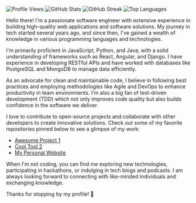 ![Profile Views](https://komarev.com/ghpvc/?username=ingigunnlaug922&color=brightgreen)
![GitHub Stats](https://github-readme-stats.vercel.app/api?username=ingigunnlaug922&show_icons=true&theme=tokyonight)
![GitHub Streak](https://github-readme-streak-stats.herokuapp.com/?user=ingigunnlaug922&theme=tokyonight)
![Top Languages](https://github-readme-stats.vercel.app/api/top-langs/?username=ingigunnlaug922&layout=compact&theme=tokyonight)

Hello there! I'm a passionate software engineer with extensive experience in building high-quality web applications and software solutions. My journey in tech started several years ago, and since then, I've gained a wealth of knowledge in various programming languages and technologies.

I'm primarily proficient in JavaScript, Python, and Java, with a solid understanding of frameworks such as React, Angular, and Django. I have experience in developing RESTful APIs and have worked with databases like PostgreSQL and MongoDB to manage data efficiently. 

As an advocate for clean and maintainable code, I believe in following best practices and employing methodologies like Agile and DevOps to enhance productivity in team environments. I’m also a big fan of test-driven development (TDD) which not only improves code quality but also builds confidence in the software we deliver.

I love to contribute to open-source projects and collaborate with other developers to create innovative solutions. Check out some of my favorite repositories pinned below to see a glimpse of my work:

- [Awesome Project 1](https://github.com/ingigunnlaug922/awesome-project-1)
- [Cool Tool 2](https://github.com/ingigunnlaug922/cool-tool-2)
- [My Personal Website](https://github.com/ingigunnlaug922/personal-website)

When I'm not coding, you can find me exploring new technologies, participating in hackathons, or indulging in tech blogs and podcasts. I am always looking forward to connecting with like-minded individuals and exchanging knowledge.

Thanks for stopping by my profile! 🚀
